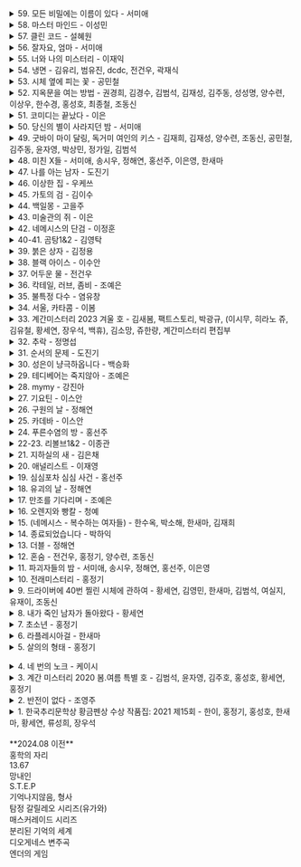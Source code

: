 <details><summary>
59. 모든 비밀에는 이름이 있다 - 서미애
</summary>&nbsp;

> 현실감있는 감정선
</details>


<details><summary>
58. 마스터 마인드 - 이성민
</summary>

> 액션스릴러, 빌런, 박진감 넘치는 영화같은
</details>


<details><summary>
57. 클린 코드 - 설혜원
</summary>

> 재미는 있으나 임팩트는 없었다.
</details>


<details><summary>
56. 잘자요, 엄마 - 서미애
</summary>

> 어떤 환경과 삶이 살인마를 만드는지에 대해 심리해부가 인상적
</details>


<details><summary>
55. 너와 나의 미스터리 - 이재익
</summary>

> 구성이 너무 좋아서 끊김없이 마음을 움직이는 굉장히 좋은 작품
</details>


<details><summary>
54. 냉면 - 김유리, 범유진, dcdc, 전건우, 곽재식
</summary>

> 냉면으로 특이한 기분을 느낄 수 있다. 마지막 파인애플 냉면은 한번쯤 먹어보고 싶다.
</details>


<details><summary>
53. 시체 옆에 피는 꽃 - 공민철
</summary>

> 이야기가 매끄럽고 계속 읽고 싶게 만듬. 흡입력 있는 스토리가 없으면 중도에 그만두거나 마지막 반전을 기대하게 되는데 스토리가 재밌으니 반은 먹고 들어감.
</details>

<details><summary>
52. 지옥문을 여는 방법 - 권경희, 김경수, 김범석, 김재성, 김주동, 성성명, 양수련, 이상우, 한수경, 홍성호, 최종철, 조동신
</summary>

> 무난했다. 이 때도 좋은 추리 작품들이 꽤 많았다는 것을 알게되었고, 일찍 알았다면 더 좋지 않았을까 하고 생각함
</details>


<details><summary>
51. 코미디는 끝났다 - 이은
</summary>

> 작품속으로 들어간 듯한 착각이 들 정도로 생생한 묘사와 심리적 공포가 소름이 돋고 눈을 뗄 수 없었다.
</details>


<details><summary>
50. 당신의 별이 사라지던 밤 - 서미애
</summary>

> 가족을 잃은 슬픔을 주인공을 통해 처절하게 느낄 수 있었다. 내용이 부드럽게 진행되어 순식간에 읽혔다. 마지막 반전도 좋았음.
</details>


<details><summary>
49. 굿바이 마이 달링, 독거미 여인의 키스 - 김재희, 김재성, 양수련, 조동신, 공민철, 김주동, 윤자영, 박상민, 정가일, 김범석
</summary>

> 추리마을을 배경으로 그 안에서 벌어지는 일들을 여러 작가를 통해 풀어나가 특색있다. 깊게 인상남는 작품은 없었지만 재미는 있음.
</details>


<details><summary>
48. 미친 X들 - 서미애, 송시우, 정해연, 홍선주, 이은영, 한새마
</summary>

> 가볍게 단숨에 읽을 수 있고 현실에 대한 묘사와 풍자, 상상력이 돋보이는 괜찮은 단편집.
</details>


<details><summary>
47. 나를 아는 남자 - 도진기
</summary>

> 때론 사소한 가능성이 실마리가 되기도 한다. 흐름이 지루하지 않았고 결말부분에 생각해둔 추리가 다 빗나가서 허탈했다. 다음편 계속.
</details>


<details><summary>
46. 이상한 집 - 우케쓰
</summary>

> 집 설계도에 숨겨진 비밀은 흥미를 일으키기에 충분했다. 뒤로갈수록 짧은 분량인데도 더 복잡해지는 구성원들과 힘빠지는 전개가 아쉽다.
</details>


<details><summary>
45. 가토의 검 - 김이수
</summary>

> 사람은 쉽게 변하지 않는다는 사실을 다시금 깨닫게 되었다. 욕망, 폭력, 정치, 이기심, 자기애를 한 인물을 통해 탁월하게 드러냈다.
</details>


<details><summary>
44. 백일몽 - 고을주
</summary>

> 계속 파고들며 하나씩 발견해가는 과정에서 희열감 비슷한 것을 느꼈고 문체가 적응될 때쯤부터 순식간에 마지막 페이지를 볼 수 있음.
</details>


<details><summary>
43. 미술관의 쥐 - 이은
</summary>

> 미술 관련이라 어려울 것이란 예상을 깸. 쉽게 설명한 유익한 정보와 함께 예술에 대해 깊게 생각해 볼 수 있음.
</details>


<details><summary>
42. 네메시스의 단검 - 이정훈
</summary>

> 최면을 통한 범죄라 신선했다. 킬링타임용으로 손색없음.
</details>


<details><summary>
40-41. 곰탕1&2 - 김영탁
</summary>

> 시간여행 그리고 가족이라는 주제로 다양한 장르들을 합쳐놓음. 짧은 문장 구성은 읽는 맛이 있었고 따뜻한 마무리로 여운이 남음
</details>


<details><summary>
39. 붉은 상자 - 김정용
</summary>

> 직소퍼즐 조각처럼 점점 맞춰지는 이야기라 꽤 즐거웠다.
</details>


<details><summary>
38. 블랙 아이스 - 이수안
</summary>

> 스포츠카에 대해 자세하게 알 수 있었고 끝에 다다를수록 재밌어지나 앞부분이 지겨웠음.
</details>


<details><summary>
37. 어두운 물 - 전건우
</summary>

> 으스스한 분위기를 잘 살렸고 초반에 특히 공포스러웠다.
</details>


<details><summary>
36. 칵테일, 러브, 좀비 - 조예은
</summary>

> 읽는 내내 끝나지 않았으면 좋겠다고 생각했다. 특히 마지막 단편인 나이프는 정말 재밌었다.
</details>


<details><summary>
35. 불특정 다수 - 염유창
</summary>

> 지루한 부분 없었고, 재밌게 봄.
</details>


<details><summary>
34. 서울, 카타콤 - 이봄
</summary>

> 지상의 삶에 지쳐 한없이 내려간 후에야 평안을 되찾지만 그것도 다시 위협받는 상황, 희망 같은건 보이지 않음. 인간 내면의 심리를 잘 표현함.
</details>


<details><summary>
33. 계간미스터리 2023 겨울 호 - 김새봄, 팩트스토리, 박광규, (이시무, 히라노 쥬, 김유철, 황세연, 장우석, 백휴), 김소망, 쥬한량, 계간미스터리 편집부
</summary>

> **(아버지라는 이름으로)** 결말이 쉽게 예상되어 긴장감이 떨어짐

> **(회귀)** 가볍게 읽은 짧은 단편, 반전이 크진 않지만 잘 읽혀서 좋았음.

> **(뱀파이어 탐정)** 실제사건을 모티브로 꽤 감동적이었다.

> **(밥통)** 범인시점이라 현장감이 뛰어났고, 속도감 있게 읽힘

> **(고양이 탐정 주관식의 분투)** 마음 따뜻해지는 고양이 찾기

> **(탐정 박문수 - 성균관 살인사건 3)** 1,2 아직 안봄
</details>


<details><summary>
32. 추락 - 정명섭
</summary>

> 쌓아올린 과정은 좋았으나 마지막의 감동과 임팩트는 다소 약했다.
</details>


<details><summary>
31. 순서의 문제 - 도진기
</summary>

> 나온지 꽤 된 책이지만 요즘나온 책이라해도 손색없을 정도로 현대적인 문체와 논리적인 트릭으로 흡인력이 강했다. 다만 초반의 강렬함이 커서 뒤로갈수록 약간의 지루함이 있었다.
</details>


<details><summary>
30. 성은이 냥극하옵니다 - 백승화
</summary>

> 표지가 고양이라서 궁금해서 집었는데 난데없이 조선시대 이야기라 1차로 놀랐고, 고양이를 찾는 과정에서 추미스가 다 들어있었으며 몰입감이 높아지는 구성, 재밌었다.
</details>


<details><summary>
29. 테디베어는 죽지않아 - 조예은
</summary>

> 등장인물들의 케미가 좋았으나 유령이 심리적으로 공포스럽진 않아 아쉬웠다.
</details>


<details><summary>
28. mymy - 강진아
</summary>

> 재능에 대한 갈망, 열등감, 소문, 회피 등 인간사회의 특성을 잘 나타내었고, 그럼에도 꿋꿋이 살아가는 쓸쓸한 단면을 엿볼 수 있다.
</details>


<details><summary>
27. 기요틴 - 이스안
</summary>

> 남녀관계에 대한 이야기, 일상 이야기가 많아서 제 3자의 시선으로 지켜보는 재미가 있음.
</details>


<details><summary>
26. 구원의 날 - 정해연
</summary>

> 영화를 보는 듯한 느낌이 들었다. 적절한 반전 그리고 따뜻한 마무리
</details>


<details><summary>
25. 카데바 - 이스안
</summary>

> 빨려들어갈 듯한 서술로 이야기를 기묘하지만 따뜻하게 풀어나갔다. 전작인 기요틴도 기대된다.
</details>


<details><summary>
24. 푸른수염의 방 - 홍선주
</summary>

> 관점이 바뀔정도로 몰입해서 재밌게 봤다.
</details>


<details><summary>
22-23. 리볼브1&2 - 이종관
</summary>

> 갑자기 엉뚱하게 타임루프물이 되서 당황했다. 전개가 느리긴 했지만 수사묘사만큼은 현실적이었다.
</details>


<details><summary>
21. 지하실의 새 - 김은채
</summary>

> 새로 범죄현장을 보는게 특이했고, 꽤 잔인하고 무서웠다.
</details>


<details><summary>
20. 애널리스트 - 이재영
</summary>

> 무난했다. 말투나 설정이 좀 오글거렸지만 그걸 너무 키우지 않고 잘 마무리했다.
</details>


<details><summary>
19. 심심포차 심심 사건 - 홍선주
</summary>

> 모든게 범인을 잡아넣기 위한 계락이었음이 밝혀질 때 머리를 때리는 듯한 충격이 일었다.
</details>


<details><summary>
18. 유괴의 날 - 정해연
</summary>

> 반전도 꽤 있었고 스토리에 몰입해서 재밌게 봤다.
</details>


<details><summary>
17. 만조를 기다리며 - 조예은
</summary>

> 큰 반전도 없고 별 재미는 없었음
</details>


<details><summary>
16. 오렌지와 빵칼 - 청예
</summary>

> 통제와 자유에 관한 나의 과거를 관통하는 듯한 이야기, 따뜻한 울림이 되어 기억될 것이다.
</details>


<details><summary>
15. (네메시스 - 복수하는 여자들) - 한수옥, 박소해, 한새마, 김재희
</summary>

> 엄마가 된다는 것의 무거움을 알 수 있었다. 간접체험할 수 있어서 좋았다.
</details>


<details><summary>
14. 종료되었습니다 - 박하익
</summary>

> 처음엔 이 무슨 말같지도 않은 소린가 싶었는데 마지막을 보고 충격을 받고 납득하게 되었다. 엄청난 스토리다.
</details>


<details><summary>
13. 더블 - 정해연
</summary>

> 권력과 배신을 통해 보는 내내 긴장하게 만듬. 음 역시 사람은 단순히 믿을 수 없다는 것을 알게됨
</details>


<details><summary>
12. 혼숨 - 전건우, 홍정기, 양수련, 조동신
</summary>

> **(얼음땡)** 세계관이 이해가 안갔고, 무섭지도 않았다.

> **(혼숨)** 어릴 때 학교괴담보고 무서웠던 기억이 떠올랐다. 따라해보고 싶을 만큼  방법이 자세해서 현실감이 들었고, 아이스픽을 이용한 부분도 좋았다.

> **(야, 놀자!)** 잔잔한 힐링물, 긴박함 없이 가끔은 이런 스토리도 괜찮은 듯.

> **(불망비)** 마지막까지의 과정이 너무 지루했다.
</details>


<details><summary>
11. 파괴자들의 밤 - 서미애, 송시우, 정해연, 홍선주, 이은영
</summary>

> **(죽일 생각은 없었어)** 경쾌하게 살인을 하는 주인공이 마음에 들었다.

> **(알렉산드리아의 거울)** 과몰입이 만든 정체성, 가장 잔인한 것은 생각하지 않는 것.

> **(좋아서가 아냐)** 끝까지 집중해서 봤다. 뒤집어서 생각하는 게 이렇게 재밌을 수 있구나 하고 느꼈음.

> **(나뭇가지가 있었어)** 착취를 다룸. 교수와 연구원들이 나오고 적나라한 묘사에 등장인물들 처럼 마음이 착잡했다. 그저 완벽한 계획에 박수를..

> **(사일런트 디스코)** 역할의 굴레, 그리고 초점과 방향을 잃은 반복적 세계에서 인간은 인간성을 논할 수 있을까. 텍스트를 보는 내내 꿈꾸는 듯 느껴졌다. 환상문학의 매력이 고스란히 전해졌다. 
</details>



<details><summary>
10. 전래미스터리 - 홍정기
</summary>

> **(콩쥐살인사건)** 재밌고 살짝 잔인함. 보이는게 다가 아니었다! 판타지스러운 물건들이 나오지만 잘 어울렸다.

> **(나무꾼의 대위기)** 덫에 걸린 위기의 나무꾼이 겪는 무서운 하루. 막장드라마 만큼 흥미진진하다.

> **(살인귀 vs 식인귀)** 헉.. 매우 잔인했다. 식인귀 때는 끔찍해서 소름이 돋았고 살인귀가 슬래셔물 찍을 땐 광기가 그대로 전해졌다. 다음편이 기대된다.

> **(연쇄 도살마)** 꿈과 희망이 없어서 참혹했다. 설정이 재밌었음.

> **(스위치)** 교환이라는 주제로 끝나고도 생각할 게 많은 이야기
</details>


<details><summary>
9. 드라이버에 40번 찔린 시체에 관하여 - 황세연, 김영민, 한새마, 김범석, 여실지, 유재이, 조동신
</summary>

> **(40원)** 약간 과하긴 했지만 40원으로 이렇게 흥미진진한 스토리가 나올 수 있다니.. 숨가쁜 전개와 복선이 좋았음.

> **(40피트 건물 괴사건)** 논리적으로 추리를 펼치는 등장인물들과 같이 추리해보는 재미가 있었다.

> **(40개의 뼈)** 책임과 상실에 대한 감정 묘사가 강렬했고, 슬펐다. 마지막에 의외의 사실을 알게되서 놀랐다!

> **(드라이버에 40번 찔린 시체에 관하여)** 추리문제 형식이어서 독특했다. 큰 반전은 없었고, 예상했던 범인이었다.

> **(40일)** 이용하고 이용당하는 무난한 내용이었다.

> **(40선: 영혼을 죽이는 선)** 내용이 너무 슬펐고, 뉴스에서나 접하던 현실을 비록 가상이지만 가까이서 볼 수 있어서 그러한 사건이 더 안타깝게 느껴졌다.

> **(알리바바와 40인의 도적)** 탄탄하지 않은 스토리에 결말도 급하게 끝낸느낌
</details>


<details><summary>
8. 내가 죽인 남자가 돌아왔다 - 황세연
</summary>

> 범죄 없는 마을이란 타이틀을 지키기 위한 마을 주민 각자의 노력과 그것들이 모여 만들어내는 기막힌 범죄 그리고 몇 번을 뒤집는 반전이 인상적임. 정말 탄탄한 스토리라 감탄하면서 마지막 페이지를 덮었다.
</details>


<details><summary>
7. 초소년 - 홍정기
</summary>

> **(추적=코난을 찾아라)** 리뷰함

> **(소음)** 치밀한 트릭을 하나씩 추리해내는 아이들을 보는 게 뭔가 가슴벅찼다.

> **(상흔)** 순수함이 돋보였고, 일상적인 내용이라 더 정감이 갔다. 읽다보니 어느새 끝

> **(토끼)** 여러가지 추리가 흥미로웠다 특히 갑자기 공포물로 바뀌는 게 재밌었다.

> **(코난)** 우정이 시작된 계기, 흐뭇하게 지켜봄.

> **(꼬마)** 귀신을 보는 꼬마와 이후 벌어지는 예언과도 같은 미스터리한 일들이 공포를 준다. 오싹하다.

> **총평:** 어릴 때 주변을 보면 마냥 순수하지는 않았다. 미화된 부분이 상당하다. 하지만 그 때만의 즐거움이 있었다. 탐정단을 결성한 아이들을 보면서  그들의 눈으로 다시 어릴 때로 돌아간 기분을 느꼈다. 소중한 기억으로 남을 것 같다.
</details>


<details><summary>
6. 라플레시아걸 - 한새마
</summary>

> 밀실 살인보단 살인 후 밀실이라는 말에 고개를 끄덕였다. 전반적으로 가라앉은 분위기라 살짝 지루한 감이 있었음에도 라플레시아의 숨겨진 의미, 사이비, 마약 등 흥미로운 요소들이 잘 어우러져 끝까지 몰입할 수 있었다. 잘 만든 영화같은 느낌이 들었다.
</details>


<details><summary>
5. 살의의 형태 - 홍정기
</summary>

> **(무구한 살의)** 계산된 무구함이 소름이었다.

> **(합리적 살의)** 휙휙 읽기 좋음

> **(보이지 않는 살의)** 꽤 특이한 반전이라 오.. 하면서 봤다.

> **(백색살의)** 리뷰함

> **(영광의 살의)** 큭큭 영광스런 데스코미디

> **(시기의 살의)** 이런 킬러도 있구나 싶었다. 볼만했음. </details>


<details><summary>
4. 네 번의 노크 - 케이시
</summary>

> 특이하게 집 호수로 모든걸 설명함. 이것도 기억못하다니 난 바보인가 싶다가 나중되면 숫자만 봐도 떠오름. 재미도 있었지만 교훈적이면서 꽤 여운이 남았음.
</details>


<details><summary>
3. 계간 미스터리 2020 봄.여름 특별 호 - 김범석, 윤자영, 김주호, 홍성호, 황세연, 홍정기
</summary>

> **(범인은 한 명이다)** 여기서 큰 반전이 나올 수 있을까 싶었는데 예상대로 조금 뻔한 스토리였음.동기가 단순하고 납득이 잘 안됨.

> **(국선변호인의 최종 변론)** 범행 동기가 충분하지 않음. 분명 더 나은 길이 있었기 때문에 의문이 들었다.

> **(미니멀 라이프)** 무난하게 보기 좋은 탐정&조수 소설. 조수가 다했다.

> **(용서)** 생각 없이 읽기 좋은 휴먼드라마였다. 마무리가 나쁘지 않았다.

> **(인생의 무게)** 복선 그리고 눈에 보일듯 말듯한 반전이 절묘하게 조합해 재밌는 연출이 되었다.

> **(백색살의)** 불에 타죽은 시체가 미스테리 했고 반전도 무난했다. 일정 스탠스로 이야기가 흘러가서 중간부터 집중력이 흐려짐.
</details>


<details><summary>
2. 반전이 없다 - 조영주
</summary>

> 안면인식장애를 가진 형사와 현장에 항상 마지막 '반전'이 뜯긴 추리소설을 두고 가는 연속(?)살인마를 쫓아가는 추리소설. 같은 장소를 반복적으로 다뤄 중간부터 살짝 지루한 느낌이 들었고 반전은 있었지만 크게 와닿진 않았다. 사소한 대화를 줄이고 반전의 핵심인물들의 과거를 넣어 좀 더 감정적으로 몰입하게끔 스토리를 넣었으면 더 자연스럽고 좋았을 것 같다.
</details>


<details><summary>
1. 한국추리문학상 황금펜상 수상 작품집: 2021 제15회 - 한이, 홍정기, 홍성호, 한새마, 황세연, 류성희, 장우석
</summary>

> **(긴하루)** 길고 어두운 하루를 살아내는 누군가를 관찰할 수 있었다. 현실의 우울함을 옮겨놓은 것 같았다. 이빨 묘사가 생생해서 조금 섬뜩했다.

> **(에덴의 아이들)** 탐정을 주인공으로 재밌게 풀어나갔음. 후편이 기대됨. 가볍게 읽기 좋았다.

> **(코난을 찾아라)** 이상하다 싶은 느낌은 있었는데 상상도 못한 반전이었다. 잔혹한 범인의 독백이 몰입감을 높였고 무서우면서도 웃음 포인트가 많아서 아주 재밌게 봤음.

> **(약육강식)** 캐릭터에 몰입이 잘 안되었고 내용이 재밌진 않았다.

> **(어떤 자살)** 기자와 대화체가 메인인 완성도 높은 추리소설은 처음 봤음. 이런 건 다 어떻게 아셨을까 싶은 디테일이 집중하게 만들고 사람마다 말투나 분위기가 찰떡이라 살아움직이는 느낌이었음. 갑자기 쏟아지는 반전에 어질어질한건 덤.

> **(고난도 살인)** 근미래, 메타버스가 배경이며 캐릭터에 입체감이 있었다. 가상과 현실의 괴리가 좋았다. 마지막은 아쉬웠다.

> **(튤립과 꽃삽, 접힌 우산)** 어딘가 이상한 엄마를 통해 읽는 사람의 심리 또한 미묘하게 뒤틈. 등장인물들의 덤덤함이 무서움을 배가함.

> **(공짜는 없다)** 죄책감이 어떻게 인생을 파괴하는지 주인공의 심리를 따라가며 겪어 볼 수 있었다.
</details>

<br>
**2024.08 이전**
<br>
홍학의 자리<br>
13.67<br>
망내인<br>
S.T.E.P<br>
기억나지않음, 형사<br>
탐정 갈릴레오 시리즈(유가와)<br>
매스커레이드 시리즈<br>
분리된 기억의 세계<br>
디오게네스 변주곡<br>
엔더의 게임<br>
